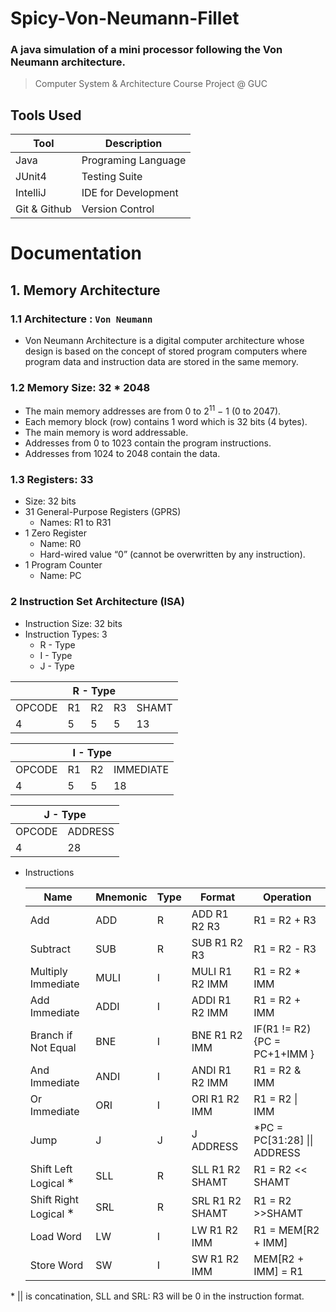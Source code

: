 # Spicy-Von-Neumann-Fillet

### A java simulation of a mini processor following the Von Neumann architecture.

>Computer System & Architecture Course Project @ GUC

## Tools Used
|Tool | Description|
|---|---|
| Java | Programing Language|
| JUnit4 | Testing Suite|
|IntelliJ | IDE for Development|
|Git & Github | Version Control|


# Documentation
## 1. Memory Architecture
### 1.1 Architecture : `Von Neumann`
- Von Neumann Architecture is a digital computer architecture whose design is based on the
    concept of stored program computers where program data and instruction data are stored
    in the same memory.

### 1.2 Memory Size: 32 * 2048

- The main memory addresses are from 0 to 2<sup>11</sup> − 1  (0 to 2047).
- Each memory block (row) contains 1 word which is 32 bits (4 bytes).
- The main memory is word addressable.
- Addresses from 0 to 1023 contain the program instructions.
- Addresses from 1024 to 2048 contain the data.

### 1.3 Registers: 33

- Size: 32 bits
- 31 General-Purpose Registers (GPRS)
  - Names: R1 to R31
- 1 Zero Register
  - Name: R0
  - Hard-wired value “0” (cannot be overwritten by any instruction).
- 1 Program Counter
  - Name: PC

### 2 Instruction Set Architecture (ISA)
- Instruction Size: 32 bits
- Instruction Types: 3
  - R - Type
  - I - Type
  - J - Type

<table>
    <thead>
        <tr>
            <th colspan=5>R - Type</th>            
        </tr>
    </thead>
    <tbody>
        <tr>
            <td>OPCODE</td>
            <td>R1</td>
            <td>R2</td>
            <td>R3</td>
            <td>SHAMT</td>
        </tr>
        <tr>
            <td>4</td>
            <td>5</td>
            <td>5</td>
            <td>5</td>
            <td>13</td>
        </tr>
    </tbody>
</table>
<table>
    <thead>
        <tr>
            <th colspan=4>I - Type</th>            
        </tr>
    </thead>
    <tbody>
        <tr>
            <td>OPCODE</td>
            <td>R1</td>
            <td>R2</td>
            <td>IMMEDIATE</td>
        </tr>
        <tr>
            <td>4</td>
            <td>5</td>
            <td>5</td>
            <td>18</td>
        </tr>
    </tbody>
</table>
<table>
    <thead>
        <tr>
            <th colspan=2>J - Type</th>            
        </tr>
    </thead>
    <tbody>
        <tr>
            <td>OPCODE</td>
            <td>ADDRESS</td>
        </tr>
        <tr>
            <td>4</td>
            <td>28</td>
        </tr>
    </tbody>
</table>


- Instructions

  |  Name | Mnemonic  | Type  | Format  |  Operation |    
  |---|---|---|---|---|
  |Add |ADD |R| ADD R1 R2 R3 |R1 = R2 + R3|
  |Subtract| SUB| R| SUB R1 R2 R3| R1 = R2 - R3|
  |Multiply Immediate| MULI |I|MULI R1 R2 IMM| R1 = R2 * IMM|
  |Add Immediate| ADDI |I| ADDI R1 R2 IMM| R1 = R2 + IMM|
  |Branch if Not Equal |BNE |I| BNE R1 R2 IMM| IF(R1 != R2) {PC = PC+1+IMM }|
  |And Immediate| ANDI| I| ANDI R1 R2 IMM |R1 = R2 & IMM|
  |Or Immediate| ORI |I| ORI R1 R2 IMM| R1 = R2 \| IMM|
  |Jump |J |J| J ADDRESS |\*PC = PC[31:28] \|\| ADDRESS|
  |Shift Left Logical $^∗$| SLL |R| SLL R1 R2 SHAMT| R1 = R2 << SHAMT
  |Shift Right Logical $^∗$| SRL |R| SRL R1 R2 SHAMT |R1 = R2 >>SHAMT
  |Load Word |LW |I| LW R1 R2 IMM |R1 = MEM[R2 + IMM]|
  |Store Word |SW |I| SW R1 R2 IMM| MEM[R2 + IMM] = R1|
\* \|\| is concatination, SLL and SRL: R3 will be 0 in the instruction format.

 
